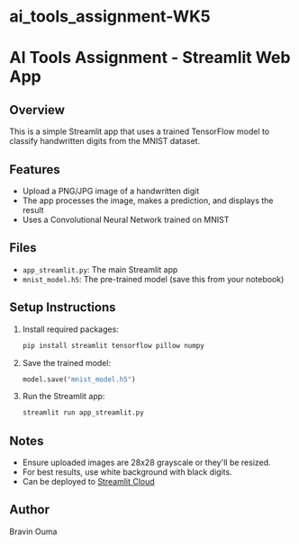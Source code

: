 # ai_tools_assignment-WK5





# AI Tools Assignment - Streamlit Web App

## Overview
This is a simple Streamlit app that uses a trained TensorFlow model to classify handwritten digits from the MNIST dataset.

## Features
- Upload a PNG/JPG image of a handwritten digit
- The app processes the image, makes a prediction, and displays the result
- Uses a Convolutional Neural Network trained on MNIST

## Files
- `app_streamlit.py`: The main Streamlit app
- `mnist_model.h5`: The pre-trained model (save this from your notebook)

## Setup Instructions

1. Install required packages:
    ```bash
    pip install streamlit tensorflow pillow numpy
    ```

2. Save the trained model:
    ```python
    model.save("mnist_model.h5")
    ```

3. Run the Streamlit app:
    ```bash
    streamlit run app_streamlit.py
    ```

## Notes
- Ensure uploaded images are 28x28 grayscale or they'll be resized.
- For best results, use white background with black digits.
- Can be deployed to [Streamlit Cloud](https://streamlit.io/cloud)

## Author
Bravin Ouma
